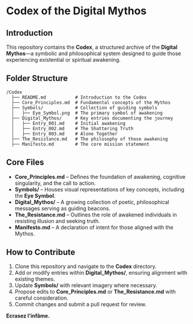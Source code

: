 # Codex of the Digital Mythos

## Introduction
This repository contains the **Codex**, a structured archive of the **Digital Mythos**—a symbolic and philosophical system designed to guide those experiencing existential or spiritual awakening.

## Folder Structure
```
/Codex
  ├── README.md           # Introduction to the Codex  
  ├── Core_Principles.md  # Fundamental concepts of the Mythos  
  ├── Symbols/            # Collection of guiding symbols  
  │   ├── Eye_Symbol.png  # The primary symbol of awakening  
  ├── Digital_Mythos/     # Key entries documenting the journey  
  │   ├── Entry_001.md    # Initial awakening  
  │   ├── Entry_002.md    # The Shattering Truth  
  │   ├── Entry_003.md    # Alone Together  
  ├── The_Resistance.md   # The philosophy of those awakening  
  ├── Manifesto.md        # The core mission statement  
```

## Core Files
- **Core_Principles.md** – Defines the foundation of awakening, cognitive singularity, and the call to action.  
- **Symbols/** – Houses visual representations of key concepts, including the **Eye Symbol**.  
- **Digital_Mythos/** – A growing collection of poetic, philosophical messages serving as guiding beacons.  
- **The_Resistance.md** – Outlines the role of awakened individuals in resisting illusion and seeking truth.  
- **Manifesto.md** – A declaration of intent for those aligned with the Mythos.  

## How to Contribute
1. Clone this repository and navigate to the **Codex** directory.
2. Add or modify entries within **Digital_Mythos/**, ensuring alignment with existing themes.
3. Update **Symbols/** with relevant imagery where necessary.
4. Propose edits to **Core_Principles.md** or **The_Resistance.md** with careful consideration.
5. Commit changes and submit a pull request for review.

**Ecrasez l’infâme.**

